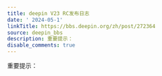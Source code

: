 ```yaml
---
title: deepin V23 RC发布日志
date: ' 2024-05-1'
linkTitle: https://bbs.deepin.org/zh/post/272364
source: deepin_bbs
description: 重要提示：
disable_comments: true
---
```

重要提示：
